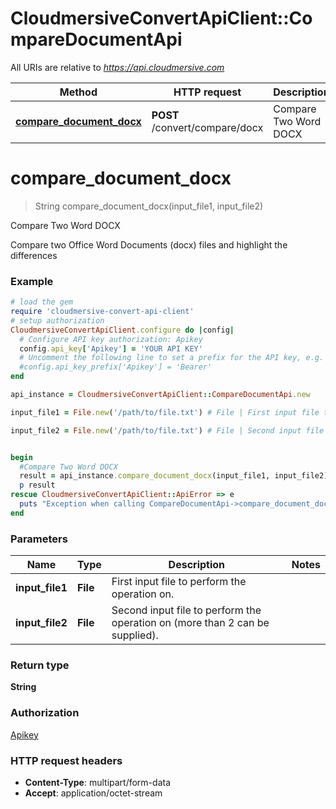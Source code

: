 # CloudmersiveConvertApiClient::CompareDocumentApi

All URIs are relative to *https://api.cloudmersive.com*

Method | HTTP request | Description
------------- | ------------- | -------------
[**compare_document_docx**](CompareDocumentApi.md#compare_document_docx) | **POST** /convert/compare/docx | Compare Two Word DOCX


# **compare_document_docx**
> String compare_document_docx(input_file1, input_file2)

Compare Two Word DOCX

Compare two Office Word Documents (docx) files and highlight the differences

### Example
```ruby
# load the gem
require 'cloudmersive-convert-api-client'
# setup authorization
CloudmersiveConvertApiClient.configure do |config|
  # Configure API key authorization: Apikey
  config.api_key['Apikey'] = 'YOUR API KEY'
  # Uncomment the following line to set a prefix for the API key, e.g. 'Bearer' (defaults to nil)
  #config.api_key_prefix['Apikey'] = 'Bearer'
end

api_instance = CloudmersiveConvertApiClient::CompareDocumentApi.new

input_file1 = File.new('/path/to/file.txt') # File | First input file to perform the operation on.

input_file2 = File.new('/path/to/file.txt') # File | Second input file to perform the operation on (more than 2 can be supplied).


begin
  #Compare Two Word DOCX
  result = api_instance.compare_document_docx(input_file1, input_file2)
  p result
rescue CloudmersiveConvertApiClient::ApiError => e
  puts "Exception when calling CompareDocumentApi->compare_document_docx: #{e}"
end
```

### Parameters

Name | Type | Description  | Notes
------------- | ------------- | ------------- | -------------
 **input_file1** | **File**| First input file to perform the operation on. | 
 **input_file2** | **File**| Second input file to perform the operation on (more than 2 can be supplied). | 

### Return type

**String**

### Authorization

[Apikey](../README.md#Apikey)

### HTTP request headers

 - **Content-Type**: multipart/form-data
 - **Accept**: application/octet-stream



